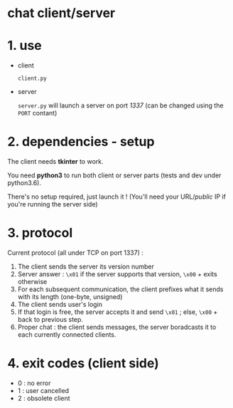 # chat client/server


# 1. use

  * client

    `client.py`

  * server

    `server.py` will launch a server on port *1337* (can be changed using the `PORT` contant)

# 2. dependencies - setup

  The client needs **tkinter** to work.

  You need **python3** to run both client or server parts (tests and dev under python3.6).

  There's no setup required, just launch it ! (You'll need your URL/*public* IP if you're running the server side)

# 3. protocol

  Current protocol (all under TCP on port 1337) :
  1. The client sends the server its version number
  2. Server answer : `\x01` if the server supports that version, `\x00` + exits otherwise
  3. For each subsequent communication, the client prefixes what it sends with its length (one-byte, unsigned)
  4. The client sends user's login
  5. If that login is free, the server accepts it and send `\x01` ; else, `\x00` + back to previous step.
  6. Proper chat : the client sends messages, the server boradcasts it to each currently connected clients.

# 4. exit codes (client side)

  * 0 : no error
  * 1 : user cancelled
  * 2 : obsolete client
